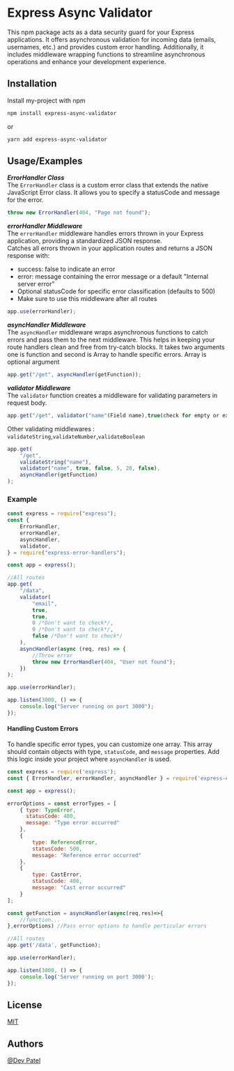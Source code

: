 # Express Async Validator

This npm package acts as a data security guard for your Express applications. It offers asynchronous validation for incoming data (emails, usernames, etc.) and provides custom error handling. Additionally, it includes middleware wrapping functions to streamline asynchronous operations and enhance your development experience.

## Installation

Install my-project with npm

```bash
npm install express-async-validator
```

or

```bash
yarn add express-async-validator
```

## Usage/Examples

**_ErrorHandler Class_**\
The `ErrorHandler` class is a custom error class that extends the native JavaScript Error class. It allows you to specify a statusCode and message for the error.

```javascript
throw new ErrorHandler(404, "Page not found");
```

**_errorHandler Middleware_**\
The `errorHandler` middleware handles errors thrown in your Express application, providing a standardized JSON response.\
Catches all errors thrown in your application routes and returns a JSON response with:

-   success: false to indicate an error
-   error: message containing the error message or a default "Internal server error"
-   Optional statusCode for specific error classification (defaults to 500)
-   Make sure to use this middleware after all routes

```javascript
app.use(errorHandler);
```

**_asyncHandler Middleware_**\
The `asyncHandler` middleware wraps asynchronous functions to catch errors and pass them to the next middleware. This helps in keeping your route handlers clean and free from try-catch blocks.
It takes two arguments one is function and second is Array to handle specific errors. Array is optional argument

```javascript
app.get("/get", asyncHandler(getFunction));
```

**_validator Middleware_**\
The `validator` function creates a middleware for validating parameters in request body.

```javascript
app.get("/get", validator("name"(Field name),true(check for empty or exist),true(is email),5(minlength),10(max length),true(is phone no)),asyncHandler(getFunction));
```

Other validating middlewares : `validateString`,`validateNumber`,`validateBoolean`

```javascript
app.get(
    "/get",
    validateString("name"),
    validator("name", true, false, 5, 20, false),
    asyncHandler(getFunction)
);
```

### Example

```javascript
const express = require("express");
const {
    ErrorHandler,
    errorHandler,
    asyncHandler,
    validator,
} = require("express-error-handlers");

const app = express();

//All routes
app.get(
    "/data",
    validator(
        "email",
        true,
        true,
        0 /*Don't want to check*/,
        0 /*Don't want to check*/,
        false /*Don't want to check*/
    ),
    asyncHandler(async (req, res) => {
        //Throw error
        throw new ErrorHandler(404, "User not found");
    })
);

app.use(errorHandler);

app.listen(3000, () => {
    console.log("Server running on port 3000");
});
```

#### Handling Custom Errors

To handle specific error types, you can customize one array. This array should contain objects with type, `statusCode`, and `message` properties. Add this logic inside your project where `asyncHandler` is used.

```javascript
const express = require('express');
const { ErrorHandler, errorHandler, asyncHandler } = require('express-error-handlers');

const app = express();

errorOptions = const errorTypes = [
    { type: TypeError,
      statusCode: 400,
      message: "Type error occurred"
    },
    {
        type: ReferenceError,
        statusCode: 500,
        message: "Reference error occurred"
    },
    {
        type: CastError,
        statusCode: 400,
        message: "Cast error occurred"
    }
];

const getFunction = asyncHandler(async(req,res)=>{
    //function...
},errorOptions) //Pass error options to handle perticular errors

//All routes
app.get('/data', getFunction);

app.use(errorHandler);

app.listen(3000, () => {
    console.log('Server running on port 3000');
});
```

## License

[MIT](https://github.com/Devapatel0603/express-error-handlers/blob/main/LICENCE)

## Authors

[@Dev Patel](https://github.com/Devapatel0603)
